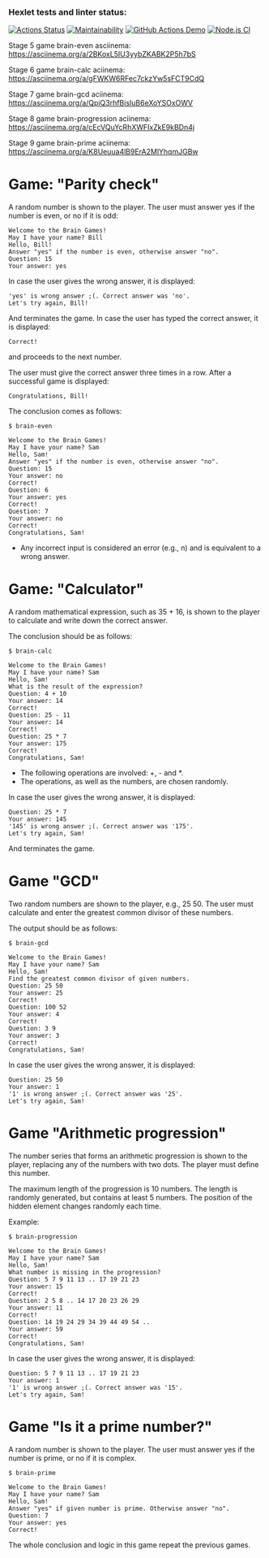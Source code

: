 ### Hexlet tests and linter status:
[![Actions Status](https://github.com/F1nsky/frontend-project-lvl1/workflows/hexlet-check/badge.svg)](https://github.com/F1nsky/frontend-project-lvl1/actions)
[![Maintainability](https://api.codeclimate.com/v1/badges/de025cc30039fcbe3955/maintainability)](https://codeclimate.com/github/F1nsky/frontend-project-lvl1/maintainability)
[![GitHub Actions Demo](https://github.com/F1nsky/frontend-project-lvl1/actions/workflows/github-actions-demo.yml/badge.svg?branch=main)](https://github.com/F1nsky/frontend-project-lvl1/actions/workflows/github-actions-demo.yml)
[![Node.js CI](https://github.com/F1nsky/frontend-project-lvl1/actions/workflows/node.js.yml/badge.svg)](https://github.com/F1nsky/frontend-project-lvl1/actions/workflows/node.js.yml)

Stage 5 game brain-even asciinema: https://asciinema.org/a/2BKoxL5IU3yybZKABK2P5h7bS

Stage 6 game brain-calc aciinema: https://asciinema.org/a/gFWKW6RFec7ckzYw5sFCT9CdQ

Stage 7 game brain-gcd aciinema: https://asciinema.org/a/QpiQ3rhfBisIuB6eXoYSOxOWV

Stage 8 game brain-progression aciinema: https://asciinema.org/a/cEcVQuYcRhXWFIxZkE9kBDn4j

Stage 9 game brain-prime aciinema: https://asciinema.org/a/K8Ueuua4lB9ErA2MlYhqmJGBw

# Game: "Parity check"
A random number is shown to the player. The user must answer yes if the number is even, or no if it is odd:
```
Welcome to the Brain Games!
May I have your name? Bill
Hello, Bill!
Answer "yes" if the number is even, otherwise answer "no".
Question: 15
Your answer: yes
```
In case the user gives the wrong answer, it is displayed:
```
'yes' is wrong answer ;(. Correct answer was 'no'.
Let's try again, Bill!
```
And terminates the game. In case the user has typed the correct answer, it is displayed:
```
Correct!
```
and proceeds to the next number.

The user must give the correct answer three times in a row. After a successful game is displayed:
```
Congratulations, Bill!
```
The conclusion comes as follows:
```
$ brain-even

Welcome to the Brain Games!
May I have your name? Sam
Hello, Sam!
Answer "yes" if the number is even, otherwise answer "no".
Question: 15
Your answer: no
Correct!
Question: 6
Your answer: yes
Correct!
Question: 7
Your answer: no
Correct!
Congratulations, Sam!
```
- Any incorrect input is considered an error (e.g., n) and is equivalent to a wrong answer.

# Game: "Calculator"
A random mathematical expression, such as 35 + 16, is shown to the player to calculate and write down the correct answer.

The conclusion should be as follows:
```
$ brain-calc

Welcome to the Brain Games!
May I have your name? Sam
Hello, Sam!
What is the result of the expression?
Question: 4 + 10
Your answer: 14
Correct!
Question: 25 - 11
Your answer: 14
Correct!
Question: 25 * 7
Your answer: 175
Correct!
Congratulations, Sam!
```
- The following operations are involved: +, - and *.
- The operations, as well as the numbers, are chosen randomly.

In case the user gives the wrong answer, it is displayed:
```
Question: 25 * 7
Your answer: 145
'145' is wrong answer ;(. Correct answer was '175'.
Let's try again, Sam!
```
And terminates the game.

# Game "GCD"
Two random numbers are shown to the player, e.g., 25 50. The user must calculate and enter the greatest common divisor of these numbers.

The output should be as follows:
```
$ brain-gcd

Welcome to the Brain Games!
May I have your name? Sam
Hello, Sam!
Find the greatest common divisor of given numbers.
Question: 25 50
Your answer: 25
Correct!
Question: 100 52
Your answer: 4
Correct!
Question: 3 9
Your answer: 3
Correct!
Congratulations, Sam!
```
In case the user gives the wrong answer, it is displayed:
```
Question: 25 50
Your answer: 1
'1' is wrong answer ;(. Correct answer was '25'.
Let's try again, Sam!
```
# Game "Arithmetic progression"
The number series that forms an arithmetic progression is shown to the player, replacing any of the numbers with two dots. The player must define this number.

The maximum length of the progression is 10 numbers. The length is randomly generated, but contains at least 5 numbers.
The position of the hidden element changes randomly each time.

Example:
```
$ brain-progression

Welcome to the Brain Games!
May I have your name? Sam
Hello, Sam!
What number is missing in the progression?
Question: 5 7 9 11 13 .. 17 19 21 23
Your answer: 15
Correct!
Question: 2 5 8 .. 14 17 20 23 26 29
Your answer: 11
Correct!
Question: 14 19 24 29 34 39 44 49 54 ..
Your answer: 59
Correct!
Congratulations, Sam!
```
In case the user gives the wrong answer, it is displayed:
```
Question: 5 7 9 11 13 .. 17 19 21 23
Your answer: 1
'1' is wrong answer ;(. Correct answer was '15'.
Let's try again, Sam!
```
# Game "Is it a prime number?"
A random number is shown to the player. The user must answer yes if the number is prime, or no if it is complex.
```
$ brain-prime

Welcome to the Brain Games!
May I have your name? Sam
Hello, Sam!
Answer "yes" if given number is prime. Otherwise answer "no".
Question: 7
Your answer: yes
Correct!
```
The whole conclusion and logic in this game repeat the previous games.
